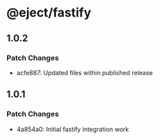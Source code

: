 # @eject/fastify

## 1.0.2

### Patch Changes

- acfe887: Updated files within published release

## 1.0.1

### Patch Changes

- 4a854a0: Initial fastify integration work
